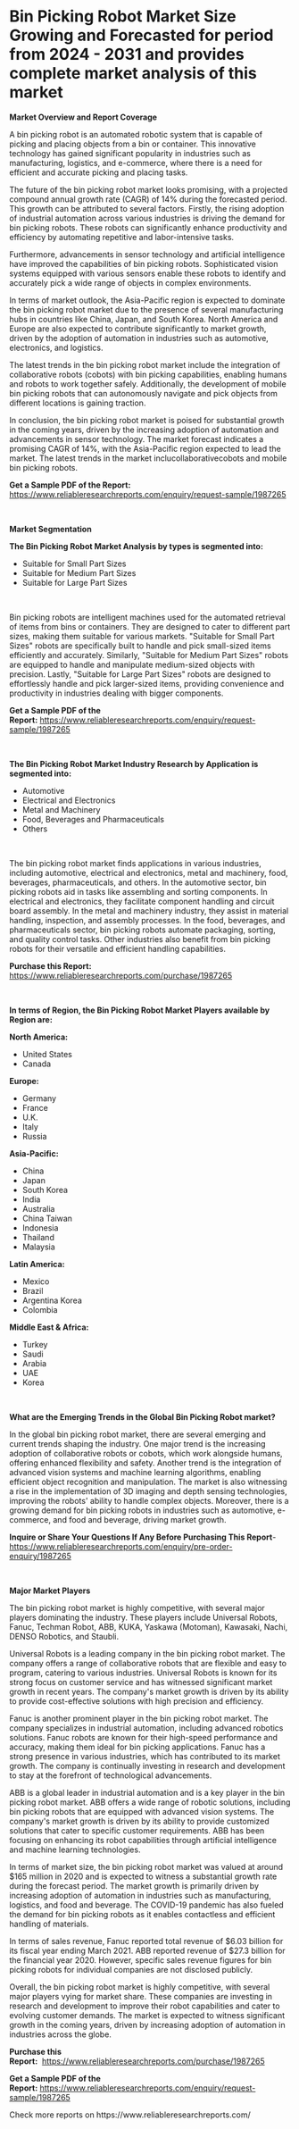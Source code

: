 <p><h1>Bin Picking Robot Market Size Growing and Forecasted for period from 2024 - 2031 and provides complete market analysis of this market</h1></p><p><strong>Market Overview and Report Coverage</strong></p>
<p><p>A bin picking robot is an automated robotic system that is capable of picking and placing objects from a bin or container. This innovative technology has gained significant popularity in industries such as manufacturing, logistics, and e-commerce, where there is a need for efficient and accurate picking and placing tasks.</p><p>The future of the bin picking robot market looks promising, with a projected compound annual growth rate (CAGR) of 14% during the forecasted period. This growth can be attributed to several factors. Firstly, the rising adoption of industrial automation across various industries is driving the demand for bin picking robots. These robots can significantly enhance productivity and efficiency by automating repetitive and labor-intensive tasks.</p><p>Furthermore, advancements in sensor technology and artificial intelligence have improved the capabilities of bin picking robots. Sophisticated vision systems equipped with various sensors enable these robots to identify and accurately pick a wide range of objects in complex environments.</p><p>In terms of market outlook, the Asia-Pacific region is expected to dominate the bin picking robot market due to the presence of several manufacturing hubs in countries like China, Japan, and South Korea. North America and Europe are also expected to contribute significantly to market growth, driven by the adoption of automation in industries such as automotive, electronics, and logistics.</p><p>The latest trends in the bin picking robot market include the integration of collaborative robots (cobots) with bin picking capabilities, enabling humans and robots to work together safely. Additionally, the development of mobile bin picking robots that can autonomously navigate and pick objects from different locations is gaining traction.</p><p>In conclusion, the bin picking robot market is poised for substantial growth in the coming years, driven by the increasing adoption of automation and advancements in sensor technology. The market forecast indicates a promising CAGR of 14%, with the Asia-Pacific region expected to lead the market. The latest trends in the market inclucollaborativecobots and mobile bin picking robots.</p></p>
<p><strong>Get a Sample PDF of the Report:</strong> <a href="https://www.reliableresearchreports.com/enquiry/request-sample/1987265">https://www.reliableresearchreports.com/enquiry/request-sample/1987265</a></p>
<p>&nbsp;</p>
<p><strong>Market Segmentation</strong></p>
<p><strong>The Bin Picking Robot Market Analysis by types is segmented into:</strong></p>
<p><ul><li>Suitable for Small Part Sizes</li><li>Suitable for Medium Part Sizes</li><li>Suitable for Large Part Sizes</li></ul></p>
<p>&nbsp;</p>
<p><p>Bin picking robots are intelligent machines used for the automated retrieval of items from bins or containers. They are designed to cater to different part sizes, making them suitable for various markets. "Suitable for Small Part Sizes" robots are specifically built to handle and pick small-sized items efficiently and accurately. Similarly, "Suitable for Medium Part Sizes" robots are equipped to handle and manipulate medium-sized objects with precision. Lastly, "Suitable for Large Part Sizes" robots are designed to effortlessly handle and pick larger-sized items, providing convenience and productivity in industries dealing with bigger components.</p></p>
<p><strong>Get a Sample PDF of the Report:</strong>&nbsp;<a href="https://www.reliableresearchreports.com/enquiry/request-sample/1987265">https://www.reliableresearchreports.com/enquiry/request-sample/1987265</a></p>
<p>&nbsp;</p>
<p><strong>The Bin Picking Robot Market Industry Research by Application is segmented into:</strong></p>
<p><ul><li>Automotive</li><li>Electrical and Electronics</li><li>Metal and Machinery</li><li>Food, Beverages and Pharmaceuticals</li><li>Others</li></ul></p>
<p>&nbsp;</p>
<p><p>The bin picking robot market finds applications in various industries, including automotive, electrical and electronics, metal and machinery, food, beverages, pharmaceuticals, and others. In the automotive sector, bin picking robots aid in tasks like assembling and sorting components. In electrical and electronics, they facilitate component handling and circuit board assembly. In the metal and machinery industry, they assist in material handling, inspection, and assembly processes. In the food, beverages, and pharmaceuticals sector, bin picking robots automate packaging, sorting, and quality control tasks. Other industries also benefit from bin picking robots for their versatile and efficient handling capabilities.</p></p>
<p><strong>Purchase this Report:</strong>&nbsp; <a href="https://www.reliableresearchreports.com/purchase/1987265">https://www.reliableresearchreports.com/purchase/1987265</a></p>
<p>&nbsp;</p>
<p><strong>In terms of Region, the Bin Picking Robot Market Players available by Region are:</strong></p>
<p>
    <p> <strong> North America: </strong>
        <ul>
            <li>United States</li>
            <li>Canada</li>
        </ul>
        </p> 
    <p> <strong> Europe: </strong>
        <ul>
            <li>Germany</li>
            <li>France</li>
            <li>U.K.</li>
            <li>Italy</li>
            <li>Russia</li>
        </ul>
        </p> 
    <p> <strong> Asia-Pacific: </strong>
        <ul>
            <li>China</li>
            <li>Japan</li>
            <li>South Korea</li>
            <li>India</li>
            <li>Australia</li>
            <li>China Taiwan</li>
            <li>Indonesia</li>
            <li>Thailand</li>
            <li>Malaysia</li>
        </ul>
        </p> 
    <p> <strong> Latin America: </strong>
        <ul>
            <li>Mexico</li>
            <li>Brazil</li>
            <li>Argentina Korea</li>
            <li>Colombia</li>
        </ul>
        </p> 
    <p> <strong> Middle East & Africa: </strong>
        <ul>
            <li>Turkey</li>
            <li>Saudi</li>
            <li>Arabia</li>
            <li>UAE</li>
            <li>Korea</li>
        </ul>
    </p>
    </p>
<p>&nbsp;</p>
<p><strong>What are the Emerging Trends in the Global Bin Picking Robot market?</strong></p>
<p><p>In the global bin picking robot market, there are several emerging and current trends shaping the industry. One major trend is the increasing adoption of collaborative robots or cobots, which work alongside humans, offering enhanced flexibility and safety. Another trend is the integration of advanced vision systems and machine learning algorithms, enabling efficient object recognition and manipulation. The market is also witnessing a rise in the implementation of 3D imaging and depth sensing technologies, improving the robots' ability to handle complex objects. Moreover, there is a growing demand for bin picking robots in industries such as automotive, e-commerce, and food and beverage, driving market growth.</p></p>
<p><strong>Inquire or Share Your Questions If Any Before Purchasing This Report</strong>- <a href="https://www.reliableresearchreports.com/enquiry/pre-order-enquiry/1987265">https://www.reliableresearchreports.com/enquiry/pre-order-enquiry/1987265</a></p>
<p>&nbsp;</p>
<p><strong>Major Market Players</strong></p>
<p><p>The bin picking robot market is highly competitive, with several major players dominating the industry. These players include Universal Robots, Fanuc, Techman Robot, ABB, KUKA, Yaskawa (Motoman), Kawasaki, Nachi, DENSO Robotics, and Staubli. </p><p>Universal Robots is a leading company in the bin picking robot market. The company offers a range of collaborative robots that are flexible and easy to program, catering to various industries. Universal Robots is known for its strong focus on customer service and has witnessed significant market growth in recent years. The company's market growth is driven by its ability to provide cost-effective solutions with high precision and efficiency.</p><p>Fanuc is another prominent player in the bin picking robot market. The company specializes in industrial automation, including advanced robotics solutions. Fanuc robots are known for their high-speed performance and accuracy, making them ideal for bin picking applications. Fanuc has a strong presence in various industries, which has contributed to its market growth. The company is continually investing in research and development to stay at the forefront of technological advancements.</p><p>ABB is a global leader in industrial automation and is a key player in the bin picking robot market. ABB offers a wide range of robotic solutions, including bin picking robots that are equipped with advanced vision systems. The company's market growth is driven by its ability to provide customized solutions that cater to specific customer requirements. ABB has been focusing on enhancing its robot capabilities through artificial intelligence and machine learning technologies.</p><p>In terms of market size, the bin picking robot market was valued at around $165 million in 2020 and is expected to witness a substantial growth rate during the forecast period. The market growth is primarily driven by increasing adoption of automation in industries such as manufacturing, logistics, and food and beverage. The COVID-19 pandemic has also fueled the demand for bin picking robots as it enables contactless and efficient handling of materials.</p><p>In terms of sales revenue, Fanuc reported total revenue of $6.03 billion for its fiscal year ending March 2021. ABB reported revenue of $27.3 billion for the financial year 2020. However, specific sales revenue figures for bin picking robots for individual companies are not disclosed publicly.</p><p>Overall, the bin picking robot market is highly competitive, with several major players vying for market share. These companies are investing in research and development to improve their robot capabilities and cater to evolving customer demands. The market is expected to witness significant growth in the coming years, driven by increasing adoption of automation in industries across the globe.</p></p>
<p><strong>Purchase this Report:</strong>&nbsp;&nbsp;<a href="https://www.reliableresearchreports.com/purchase/1987265">https://www.reliableresearchreports.com/purchase/1987265</a></p>
<p></p>
<p><strong>Get a Sample PDF of the Report:</strong>&nbsp;<a href="https://www.reliableresearchreports.com/enquiry/request-sample/1987265">https://www.reliableresearchreports.com/enquiry/request-sample/1987265</a></p>
<p>Check more reports on https://www.reliableresearchreports.com/</p>